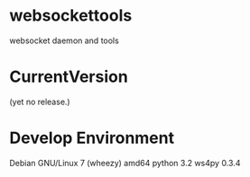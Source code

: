 # websockettools
websocket daemon and tools

# CurrentVersion
(yet no release.)

# Develop Environment
Debian GNU/Linux 7 (wheezy) amd64
python 3.2
ws4py 0.3.4

